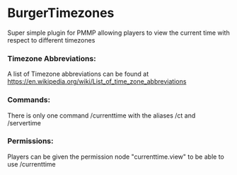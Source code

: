 # BurgerTimezones
Super simple plugin for PMMP allowing players to view the current time with respect to different timezones
### Timezone Abbreviations:
A list of Timezone abbreviations can be found at https://en.wikipedia.org/wiki/List_of_time_zone_abbreviations
### Commands:
There is only one command /currenttime with the aliases /ct and /servertime
### Permissions:
Players can be given the permission node "currenttime.view" to be able to use /currenttime
